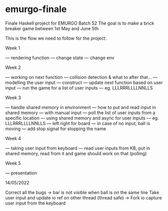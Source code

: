 # emurgo-finale
Finale Haskell project for EMURGO Batch 52
The goal is to make a brick breaker game between 1st May and June 5th

This is the flow we need to follow for the project:

Week 1 

— rendering function 
— change state
— change env

Week 2

— working on next function — collision detection & what to after that…
—  modelling the user input — construct — update next function based on user input
— run the game for a list of user inputs — eg. LLLRRRLLLLNNLLS


Week 3

— handle shared memory in environment 
— how to put and read input in shared memory — with manual input
— poll the list of user inputs from a specific location — using shared memory and async for user inputs — eg. LLLRRRLLLLNNLLS
— left right for board
— in case of no input, ball is moving
— add stop signal for stopping the name

Week 4 

— taking user input from keyboard
—  read user inputs from KB, put in shared memory, read from it and game should work on that (polling)

Week 5

— presentation



14/05/2022

Correct all the bugs -> bar is not visible when ball is on the same line 
Take user input and update io ref on other thread (thread safe) -> Fork io
capture user input from the keyboard